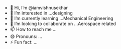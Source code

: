 - 👋 Hi, I’m @iamvishnusekhar
- 👀 I’m interested in ...designing
- 🌱 I’m currently learning ...Mechanical Engineering
- 💞️ I’m looking to collaborate on ...Aerospace related
- 📫 How to reach me ...
- 😄 Pronouns: ...
- ⚡ Fun fact: ...

<!---
iamvishnusekhar/iamvishnusekhar is a ✨ special ✨ repository because its `README.md` (this file) appears on your GitHub profile.
You can click the Preview link to take a look at your changes.
--->
